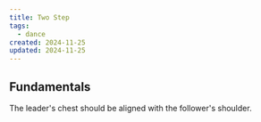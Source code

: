 ```yaml
---
title: Two Step
tags:
  - dance
created: 2024-11-25
updated: 2024-11-25
---
```

## Fundamentals

The leader's chest should be aligned with the follower's shoulder.